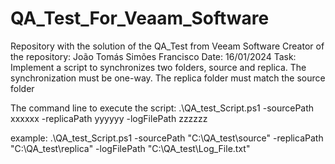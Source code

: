 # QA_Test_For_Veaam_Software
Repository with the solution of the QA_Test from Veeam Software
Creator of the repository:
João Tomás Simões Francisco
Date: 16/01/2024
Task:
  Implement a script to synchronizes two folders, source and replica. The synchronization must be one-way. The replica folder must match the source folder

The command line to execute the script:
.\QA_test_Script.ps1 -sourcePath xxxxxx -replicaPath yyyyyy -logFilePath zzzzzz

example:
.\QA_test_Script.ps1 -sourcePath "C:\QA_test\source" -replicaPath "C:\QA_test\replica" -logFilePath "C:\QA_test\Log_File.txt"
